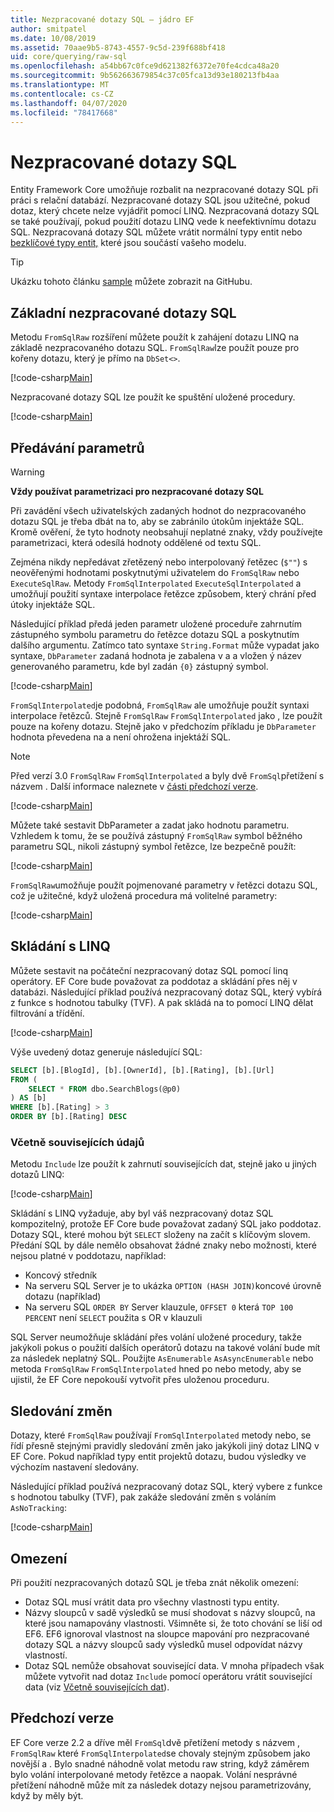 ```yaml
---
title: Nezpracované dotazy SQL – jádro EF
author: smitpatel
ms.date: 10/08/2019
ms.assetid: 70aae9b5-8743-4557-9c5d-239f688bf418
uid: core/querying/raw-sql
ms.openlocfilehash: a54bb67c0fce9d621382f6372e70fe4cdca48a20
ms.sourcegitcommit: 9b562663679854c37c05fca13d93e180213fb4aa
ms.translationtype: MT
ms.contentlocale: cs-CZ
ms.lasthandoff: 04/07/2020
ms.locfileid: "78417668"
---
```

# <a name="raw-sql-queries"></a>Nezpracované dotazy SQL

Entity Framework Core umožňuje rozbalit na nezpracované dotazy SQL při práci s relační databází. Nezpracované dotazy SQL jsou užitečné, pokud dotaz, který chcete nelze vyjádřit pomocí LINQ. Nezpracovaná dotazy SQL se také používají, pokud použití dotazu LINQ vede k neefektivnímu dotazu SQL. Nezpracovaná dotazy SQL můžete vrátit normální typy entit nebo [bezklíčové typy entit,](xref:core/modeling/keyless-entity-types) které jsou součástí vašeho modelu.

> [!TIP]  
> Ukázku tohoto článku [sample](https://github.com/dotnet/EntityFramework.Docs/tree/master/samples/core/Querying/) můžete zobrazit na GitHubu.

## <a name="basic-raw-sql-queries"></a>Základní nezpracované dotazy SQL

Metodu `FromSqlRaw` rozšíření můžete použít k zahájení dotazu LINQ na základě nezpracovaného dotazu SQL. `FromSqlRaw`lze použít pouze pro kořeny dotazu, který je přímo na `DbSet<>`.

[!code-csharp[Main](../../../samples/core/Querying/RawSQL/Sample.cs#FromSqlRaw)]

Nezpracované dotazy SQL lze použít ke spuštění uložené procedury.

[!code-csharp[Main](../../../samples/core/Querying/RawSQL/Sample.cs#FromSqlRawStoredProcedure)]

## <a name="passing-parameters"></a>Předávání parametrů

> [!WARNING]
> **Vždy používat parametrizaci pro nezpracované dotazy SQL**
>
> Při zavádění všech uživatelských zadaných hodnot do nezpracovaného dotazu SQL je třeba dbát na to, aby se zabránilo útokům injektáže SQL. Kromě ověření, že tyto hodnoty neobsahují neplatné znaky, vždy používejte parametrizaci, která odesílá hodnoty oddělené od textu SQL.
>
> Zejména nikdy nepředávat zřetězený nebo interpolovaný řetězec (`$""`) s neověřenými hodnotami poskytnutými uživatelem do `FromSqlRaw` nebo `ExecuteSqlRaw`. Metody `FromSqlInterpolated` `ExecuteSqlInterpolated` a umožňují použití syntaxe interpolace řetězce způsobem, který chrání před útoky injektáže SQL.

Následující příklad předá jeden parametr uložené proceduře zahrnutím zástupného symbolu parametru do řetězce dotazu SQL a poskytnutím dalšího argumentu. Zatímco tato syntaxe `String.Format` může vypadat jako syntaxe, `DbParameter` zadaná hodnota je zabalena v a a vložen ý název generovaného parametru, kde byl zadán `{0}` zástupný symbol.

[!code-csharp[Main](../../../samples/core/Querying/RawSQL/Sample.cs#FromSqlRawStoredProcedureParameter)]

`FromSqlInterpolated`je podobná, `FromSqlRaw` ale umožňuje použít syntaxi interpolace řetězců. Stejně `FromSqlRaw` `FromSqlInterpolated` jako , lze použít pouze na kořeny dotazu. Stejně jako v předchozím příkladu je `DbParameter` hodnota převedena na a není ohrožena injektáží SQL.

> [!NOTE]
> Před verzí 3.0 `FromSqlRaw` `FromSqlInterpolated` a byly dvě `FromSql`přetížení s názvem . Další informace naleznete v [části předchozí verze](#previous-versions).

[!code-csharp[Main](../../../samples/core/Querying/RawSQL/Sample.cs#FromSqlInterpolatedStoredProcedureParameter)]

Můžete také sestavit DbParameter a zadat jako hodnotu parametru. Vzhledem k tomu, že se používá zástupný `FromSqlRaw` symbol běžného parametru SQL, nikoli zástupný symbol řetězce, lze bezpečně použít:

[!code-csharp[Main](../../../samples/core/Querying/RawSQL/Sample.cs#FromSqlRawStoredProcedureSqlParameter)]

`FromSqlRaw`umožňuje použít pojmenované parametry v řetězci dotazu SQL, což je užitečné, když uložená procedura má volitelné parametry:

[!code-csharp[Main](../../../samples/core/Querying/RawSQL/Sample.cs#FromSqlRawStoredProcedureNamedSqlParameter)]

## <a name="composing-with-linq"></a>Skládání s LINQ

Můžete sestavit na počáteční nezpracovaný dotaz SQL pomocí linq operátory. EF Core bude považovat za poddotaz a skládání přes něj v databázi. Následující příklad používá nezpracovaný dotaz SQL, který vybírá z funkce s hodnotou tabulky (TVF). A pak skládá na to pomocí LINQ dělat filtrování a třídění.

[!code-csharp[Main](../../../samples/core/Querying/RawSQL/Sample.cs#FromSqlInterpolatedComposed)]

Výše uvedený dotaz generuje následující SQL:

```sql
SELECT [b].[BlogId], [b].[OwnerId], [b].[Rating], [b].[Url]
FROM (
    SELECT * FROM dbo.SearchBlogs(@p0)
) AS [b]
WHERE [b].[Rating] > 3
ORDER BY [b].[Rating] DESC
```

### <a name="including-related-data"></a>Včetně souvisejících údajů

Metodu `Include` lze použít k zahrnutí souvisejících dat, stejně jako u jiných dotazů LINQ:

[!code-csharp[Main](../../../samples/core/Querying/RawSQL/Sample.cs#FromSqlInterpolatedInclude)]

Skládání s LINQ vyžaduje, aby byl váš nezpracovaný dotaz SQL kompozitelný, protože EF Core bude považovat zadaný SQL jako poddotaz. Dotazy SQL, které mohou být `SELECT` složeny na začít s klíčovým slovem. Předání SQL by dále nemělo obsahovat žádné znaky nebo možnosti, které nejsou platné v poddotazu, například:

- Koncový středník
- Na serveru SQL Server je to ukázka `OPTION (HASH JOIN)`koncové úrovně dotazu (například)
- Na serveru SQL `ORDER BY` Server klauzule, `OFFSET 0` která `TOP 100 PERCENT` není `SELECT` použita s OR v klauzuli

SQL Server neumožňuje skládání přes volání uložené procedury, takže jakýkoli pokus o použití dalších operátorů dotazu na takové volání bude mít za následek neplatný SQL. Použijte `AsEnumerable` `AsAsyncEnumerable` nebo metoda `FromSqlRaw` `FromSqlInterpolated` hned po nebo metody, aby se ujistil, že EF Core nepokouší vytvořit přes uloženou proceduru.

## <a name="change-tracking"></a>Sledování změn

Dotazy, které `FromSqlRaw` používají `FromSqlInterpolated` metody nebo, se řídí přesně stejnými pravidly sledování změn jako jakýkoli jiný dotaz LINQ v EF Core. Pokud například typy entit projektů dotazu, budou výsledky ve výchozím nastavení sledovány.

Následující příklad používá nezpracovaný dotaz SQL, který vybere z funkce s hodnotou tabulky (TVF), pak zakáže sledování změn s voláním `AsNoTracking`:

[!code-csharp[Main](../../../samples/core/Querying/RawSQL/Sample.cs#FromSqlInterpolatedAsNoTracking)]

## <a name="limitations"></a>Omezení

Při použití nezpracovaných dotazů SQL je třeba znát několik omezení:

- Dotaz SQL musí vrátit data pro všechny vlastnosti typu entity.
- Názvy sloupců v sadě výsledků se musí shodovat s názvy sloupců, na které jsou namapovány vlastnosti. Všimněte si, že toto chování se liší od EF6. EF6 ignoroval vlastnost na sloupce mapování pro nezpracované dotazy SQL a názvy sloupců sady výsledků musel odpovídat názvy vlastností.
- Dotaz SQL nemůže obsahovat související data. V mnoha případech však můžete vytvořit nad dotaz `Include` pomocí operátoru vrátit související data (viz [Včetně souvisejících dat](#including-related-data)).

## <a name="previous-versions"></a>Předchozí verze

EF Core verze 2.2 a dříve měl `FromSql`dvě přetížení metody s názvem , `FromSqlRaw` které `FromSqlInterpolated`se chovaly stejným způsobem jako novější a . Bylo snadné náhodně volat metodu raw string, když záměrem bylo volání interpolované metody řetězce a naopak. Volání nesprávné přetížení náhodně může mít za následek dotazy nejsou parametrizovány, když by měly být.
